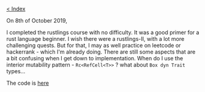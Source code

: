 [< Index](./index.md)<br>

On 8th of October 2019,

I completed the rustlings course with no difficulty. It was a good primer for a rust language beginner. I wish there were a rustlings-II, with a lot more challenging quests. But for that, I may as well practice on leetcode or hackerrank - which I'm already doing. There are still some aspects that are a bit confusing when I get down to implementation. When do I use the interior mutability pattern - `Rc<RefCell<T>>` ? what about `Box dyn Trait` types... 

The code is [here](https://github.com/simtron/rustlings)